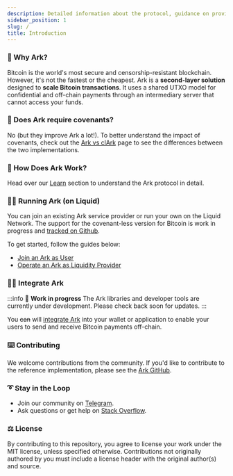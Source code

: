 ```yaml
---
description: Detailed information about the protocol, guidance on providing liquidity, and instructions on how to efficiently spend your coins off-chain in a secure manner
sidebar_position: 1
slug: /
title: Introduction
---
```


### 🤔 Why Ark?

Bitcoin is the world's most secure and censorship-resistant blockchain. However, it's not the fastest or the cheapest. Ark is a **second-layer solution** designed to **scale Bitcoin transactions**. It uses a shared UTXO model for confidential and off-chain payments through an intermediary server that cannot access your funds.

### 🧐 Does Ark require covenants?

No (but they improve Ark a lot!). To better understand the impact of covenants, check out the [Ark vs clArk](./learn/clark) page to see the differences between the two implementations.

### 📜 How Does Ark Work?

Head over our [Learn](./learn/intro.md) section to understand the Ark protocol in detail.

### 🏃‍♀️ Running Ark (on Liquid)

You can join an existing Ark service provider or run your own on the Liquid Network. The support for the covenant-less version for Bitcoin is work in progress and [tracked on Github](https://github.com/ark-network/ark/issues/147). 

To get started, follow the guides below:

- [Join an Ark as User](./user/intro.md)
- [Operate an Ark as Liquidity Provider](./provider/intro.md)

### 👩‍💻 Integrate Ark

:::info
🚧 **Work in progress**
The Ark libraries and developer tools are currently under development. Please check back soon for updates.
:::

You ~~can~~ will [integrate Ark](./developers/get-started.md) into your wallet or application to enable your users to send and receive Bitcoin payments off-chain.

### ⌨️ Contributing

We welcome contributions from the community. If you'd like to contribute to the reference implementation, please see the [Ark GitHub](https://github.com/ark-network).

### ➰ Stay in the Loop

- Join our community on [Telegram](https://t.me/ark_network_community).
- Ask questions or get help on [Stack Overflow](https://bitcoin.stackexchange.com/questions/tagged/ark).

### ⚖️ License

By contributing to this repository, you agree to license your work under the MIT license, unless specified otherwise. Contributions not originally authored by you must include a license header with the original author(s) and source.
